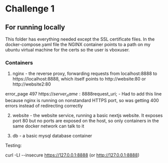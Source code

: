 # Challenge 1
## For running locally

This folder has everything needed except the SSL certificate files. In the docker-compose.yaml file the NGINX container points to a path on my ubuntu virtual machine for the certs so the user is vboxuser.

### Containers

1. nginx - the reverse proxy, forwarding requests from localhost:8888 to https://localhost:8888, which itself points to http://website:80 or http://website2:80

error_page 497 https://$server_name:8888$request_uri; - Had to add this line because nginx is running on nonstandard HTTPS port, so was getting 400 errors instead of redirecting correctly


2. website - the website service, running a basic nextjs website. It exposes port 80 but no ports are exposed on the host, so only containers in the same docker network can talk to it

3. db - a basic mysql database container

Testing:

curl -LI --insecure https://127.0.0.1:8888 (or http://127.0.0.1:8888)
